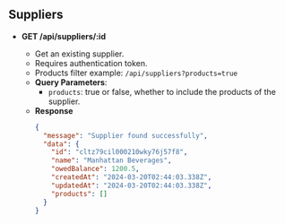 ## Suppliers

- **GET /api/suppliers/:id**

  - Get an existing supplier.
  - Requires authentication token.
  - Products filter example: `/api/suppliers?products=true`
  - **Query Parameters**:
    - `products`: true or false, whether to include the products of the supplier.
  - **Response**
    ```json
    {
      "message": "Supplier found successfully",
      "data": {
        "id": "cltz79cil000210wky76j57f8",
        "name": "Manhattan Beverages",
        "owedBalance": 1200.5,
        "createdAt": "2024-03-20T02:44:03.338Z",
        "updatedAt": "2024-03-20T02:44:03.338Z",
        "products": []
      }
    }
    ```
